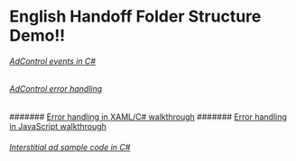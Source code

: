 # English Handoff Folder Structure Demo!!

###### [AdControl events in C#](monetize/adcontrol-events-in-c.md)
###### [AdControl error handling](monetize/adcontrol-error-handling.md)
####### [Error handling in XAML/C# walkthrough](monetize/error-handling-in-xamlc-walkthrough.md)
####### [Error handling in JavaScript walkthrough](monetize/error-handling-in-javascript-walkthrough.md)
###### [Interstitial ad sample code in C#](monetize/interstitial-ad-sample-code-in-c.md)
